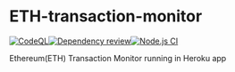 # ETH-transaction-monitor
[![CodeQL](https://github.com/laisee/ETH-tx-monitor/actions/workflows/codeql-analysis.yml/badge.svg)](https://github.com/laisee/ETH-tx-monitor/actions/workflows/codeql-analysis.yml)[![Dependency review](https://github.com/laisee/ETH-tx-monitor/actions/workflows/dependency-review.yml/badge.svg)](https://github.com/laisee/ETH-tx-monitor/actions/workflows/dependency-review.yml)[![Node.js CI](https://github.com/laisee/ETH-tx-monitor/actions/workflows/node.js.yml/badge.svg)](https://github.com/laisee/ETH-tx-monitor/actions/workflows/node.js.yml)

Ethereum(ETH) Transaction Monitor running in Heroku app
